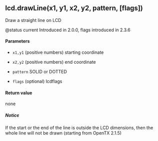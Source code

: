 <!-- This file was generated by the script. Do not edit it, any changes will be lost! -->

## lcd.drawLine(x1, y1, x2, y2, pattern, [flags])



Draw a straight line on LCD

@status current Introduced in 2.0.0, flags introduced in 2.3.6


#### Parameters

* `x1,y1` (positive numbers) starting coordinate

* `x2,y2` (positive numbers) end coordinate

* `pattern` SOLID or DOTTED

* `flags` (optional) lcdflags



#### Return value

none

##### Notice
If the start or the end of the line is outside the LCD dimensions, then the
whole line will not be drawn (starting from OpenTX 2.1.5)


